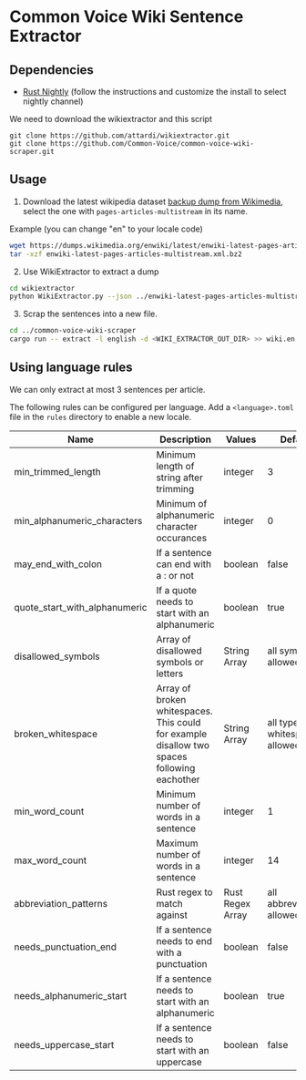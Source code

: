 # Common Voice Wiki Sentence Extractor

## Dependencies

- [Rust Nightly](https://rustup.rs/) (follow the instructions and customize the install to select nightly channel)

We need to download the wikiextractor and this script
```
git clone https://github.com/attardi/wikiextractor.git
git clone https://github.com/Common-Voice/common-voice-wiki-scraper.git
```

## Usage

1. Download the latest wikipedia dataset [backup dump from Wikimedia](https://dumps.wikimedia.org/backup-index-bydb.html), select the one with `pages-articles-multistream` in its name.

Example (you can change "en" to your locale code)

```bash
wget https://dumps.wikimedia.org/enwiki/latest/enwiki-latest-pages-articles-multistream.xml.bz2
tar -xzf enwiki-latest-pages-articles-multistream.xml.bz2
```

2. Use WikiExtractor to extract a dump

```bash
cd wikiextractor
python WikiExtractor.py --json ../enwiki-latest-pages-articles-multistream.xml
```

3. Scrap the sentences into a new file.
```bash
cd ../common-voice-wiki-scraper
cargo run -- extract -l english -d <WIKI_EXTRACTOR_OUT_DIR> >> wiki.en.txt
```

## Using language rules

We can only extract at most 3 sentences per article.

The following rules can be configured per language. Add a `<language>.toml` file in the `rules` directory to enable a new locale.

| Name   |      Description      |  Values | Default |
|--------|-----------------------|---------|---------|
| min_trimmed_length |  Minimum length of string after trimming | integer | 3
| min_alphanumeric_characters |  Minimum of alphanumeric character occurances | integer | 0
| may_end_with_colon |  If a sentence can end with a : or not | boolean | false
| quote_start_with_alphanumeric |  If a quote needs to start with an alphanumeric | boolean | true
| disallowed_symbols |  Array of disallowed symbols or letters | String Array | all symbols allowed
| broken_whitespace |  Array of broken whitespaces. This could for example disallow two spaces following eachother | String Array | all types of whitespaces allowed
| min_word_count |  Minimum number of words in a sentence | integer | 1
| max_word_count |  Maximum number of words in a sentence | integer | 14
| abbreviation_patterns |  Rust regex to match against | Rust Regex Array | all abbreviations allowed
| needs_punctuation_end |  If a sentence needs to end with a punctuation | boolean | false
| needs_alphanumeric_start |  If a sentence needs to start with an alphanumeric | boolean | true
| needs_uppercase_start |  If a sentence needs to start with an uppercase | boolean | false


